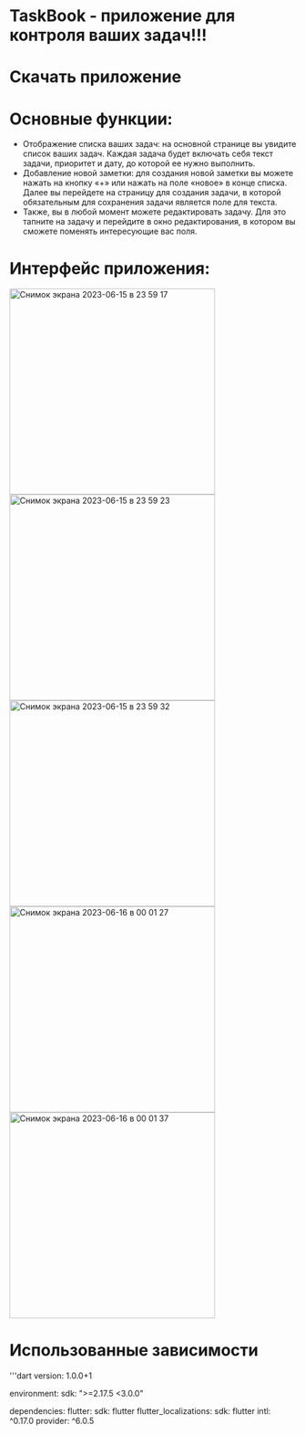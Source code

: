 # TaskBook - приложение для контроля ваших задач!!!

# Скачать приложение



# Основные функции:

- Отображение списка ваших задач: на основной странице вы увидите список ваших задач. Каждая задача будет включать себя текст задачи, приоритет и дату, до которой ее нужно выполнить.
- Добавление новой заметки: для создания новой заметки вы можете нажать на кнопку «+» или нажать на поле «новое» в конце списка. Далее вы перейдете на страницу для создания задачи, в которой обязательным для сохранения задачи является поле для текста.
- Также, вы в любой момент можете редактировать задачу. Для это тапните на задачу и перейдите в окно редактирования, в котором вы сможете поменять интересующие вас поля.

# Интерфейс приложения:

<img width="361" alt="Снимок экрана 2023-06-15 в 23 59 17" src="https://github.com/Greatest4Ce/toDoListY/assets/108977645/1e75ba07-57f4-4891-8aee-add8ec50765f">
<img width="361" alt="Снимок экрана 2023-06-15 в 23 59 23" src="https://github.com/Greatest4Ce/toDoListY/assets/108977645/b44be221-0ee8-4ce0-b83f-bd05396cf856">
<img width="361" alt="Снимок экрана 2023-06-15 в 23 59 32" src="https://github.com/Greatest4Ce/toDoListY/assets/108977645/0d15d46b-729b-4f97-8c1c-5050db71ab32">
<img width="361" alt="Снимок экрана 2023-06-16 в 00 01 27" src="https://github.com/Greatest4Ce/toDoListY/assets/108977645/81b393ec-48f4-44ad-92e5-4a56d2b270ef">
<img width="361" alt="Снимок экрана 2023-06-16 в 00 01 37" src="https://github.com/Greatest4Ce/toDoListY/assets/108977645/6e214321-fdcc-41cb-9811-349d7aab2f33">

# Использованные зависимости
'''dart
version: 1.0.0+1

environment:
  sdk: ">=2.17.5 <3.0.0"


dependencies:
  flutter:
    sdk: flutter
  flutter_localizations:
    sdk: flutter
  intl: ^0.17.0
  provider: ^6.0.5
